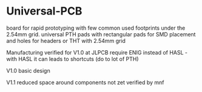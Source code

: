 # Universal-PCB
board for rapid prototyping with few common used footprints under the 2.54mm grid. universal PTH pads with rectangular pads for SMD placement and holes for headers or THT with 2.54mm grid

Manufacturing verified for V1.0 at JLPCB require ENIG instead of HASL - with HASL it can leads to shortcuts (do to lot of PTH)

  V1.0 basic design
  
  V1.1 reduced space around components not zet verified by mnf
